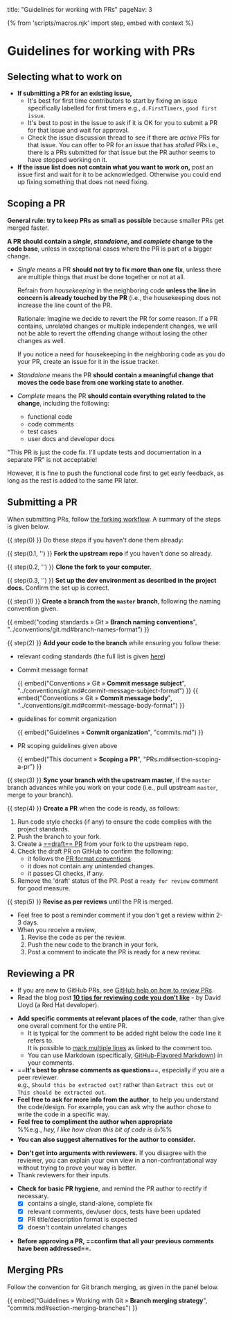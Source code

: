 <frontmatter>
  title: "Guidelines for working with PRs"
  pageNav: 3
</frontmatter>

{% from 'scripts/macros.njk' import step, embed with context %}

# Guidelines for working with PRs

<!-- ==================================================================================================== -->

## Selecting what to work on

* **If submitting a PR for an existing issue,**
  * It's best for first time contributors to start by fixing an issue specifically labelled for first timers e.g., `d.FirstTimers`, `good first issue`.
  * It's best to post in the issue to ask if it is OK for you to submit a PR for that issue and wait for approval.
  * Check the issue discussion thread to see if there are <tooltip content="Some activity during last seven days">_active_</tooltip> PRs for that issue. You can offer to PR for an issue that has _stalled_ PRs i.e., there is a PRs submitted for that issue but the PR author seems to have stopped working on it.
* **If the issue list does not contain what you want to work on,** post an issue first and wait for it to be acknowledged. Otherwise you could end up fixing something that does not need fixing.

<!-- ==================================================================================================== -->

## Scoping a PR

<div id="section-scoping-a-pr">

**General rule: try to keep PRs as small as possible** because smaller PRs get merged faster.

**A PR should contain a _single_, _standalone_, and _complete_ change to the code base**, unless in exceptional cases where the PR is part of a bigger change.
* _Single_ means a PR **should not try to fix more than one fix**, unless there are multiple things that _must_ be done together or not at all.

  <box type="wrong" icon=":fas-exclamation-circle:" seamless>

  Refrain from <tooltip content="do minor improvements to the code e.g., fix typos">_housekeeping_</tooltip> in the neighboring code **unless the line in concern is already touched by the PR** (i.e., the housekeeping does not increase the line count of the PR.
  </box>
  <box type="info" seamless>

  Rationale: Imagine we decide to revert the PR for some reason. If a PR contains, unrelated changes or multiple independent changes, we will not be able to revert the offending change without losing the other changes as well.
  </box>
  <box type="tip" seamless>

  If you notice a need for housekeeping in the neighboring code as you do your PR, create an issue for it in the issue tracker.
  </box>

* _Standalone_ means the PR **should contain a meaningful change that moves the code base from one working state to another**.
* _Complete_ means the PR **should contain everything related to the change**, including the following:
  * functional code
  * code comments
  * test cases
  * user docs and developer docs

<box type="wrong" icon=":fas-exclamation-circle:" seamless class="ml-4">

"This PR is just the code fix. I'll update tests and documentation in a separate PR" is not acceptable!

However, it is fine to push the functional code first to get early feedback, as long as the rest is added to the same PR later.
</box>

</div>

<!-- ==================================================================================================== -->

## Submitting a PR

When submitting PRs, follow [the forking workflow](https://se-education.org/se-book/gitAndGithub/index.html#forking-workflow). A summary of the steps is given below.

{{ step(0) }} Do these steps if you haven't done them already:

<div class="indented-level2">

{{ step(0.1, '') }} **Fork the upstream repo** if you haven't done so already.

{{ step(0.2, '') }} **Clone the fork to your computer.**

{{ step(0.3, '') }} **Set up the dev environment as described in the project docs.** Confirm the set up is correct.
</div>

{{ step(1) }} **Create a branch from the `master` branch**, following the naming convention given.

  {{ embed("coding standards » Git » **Branch naming conventions**", "../conventions/git.md#branch-names-format") }}

{{ step(2) }} **Add your code to the branch** while ensuring you follow these:

* relevant coding standards (the full list is given [here](../index.html))
* Commit message format

  {{ embed("Conventions » Git » **Commit message subject**", "../conventions/git.md#commit-message-subject-format") }}
  {{ embed("Conventions » Git » **Commit message body**", "../conventions/git.md#commit-message-body-format") }}

* guidelines for commit organization

  {{ embed("Guidelines » **Commit organization**", "commits.md") }}

* PR scoping guidelines given above

  {{ embed("This document » **Scoping a PR**", "PRs.md#section-scoping-a-pr") }}


{{ step(3) }} **Sync your branch with the upstream master**, if the `master` branch advances while you work on your code (i.e., pull upstream `master`, merge to your branch).

{{ step(4) }} **Create a PR** when the code is ready, as follows:
   1. Run code style checks (if any) to ensure the code complies with the project standards.
   1. Push the branch to your fork.
   1. Create a [==draft== PR](https://help.github.com/en/github/collaborating-with-issues-and-pull-requests/creating-a-pull-request) from your fork to the upstream repo.
   1. Check the draft PR on GitHub to confirm the following:
      * it follows the [PR format conventions](../conventions/github.html)
      * it does not contain any unintended changes.
      * it passes <tooltip content="Continuous Integration (Travis, AppVeyor, GitHub Actions, etc.)">CI</tooltip> checks, if any.
   1. Remove the 'draft' status of the PR. Post a `ready for review` comment for good measure.

{{ step(5) }} **Revise as per reviews** until the PR is merged.
* Feel free to post a reminder comment if you don't get a review within 2-3 days.
* When you receive a review,
  1. Revise the code as per the review.
  1. Push the new code to the branch in your fork.
  1. Post a comment to indicate the PR is ready for a new review.

<!-- ==================================================================================================== -->

## Reviewing a PR


<panel type="info" header="**General guidelines for reviewers**" expanded>

<box type="info" icon=":fas-book-open:" seamless>

* If you are new to GitHub PRs, see [GitHub help on how to review PRs](https://help.github.com/en/articles/about-pull-request-reviews).
* Read the blog post [**10 tips for reviewing code you don’t like**](https://developers.redhat.com/blog/2019/07/08/10-tips-for-reviewing-code-you-dont-like/) - by David Lloyd (a Red Hat developer).

</box>


* **Add specific comments at relevant places of the code**, rather than give one overall comment for the entire PR.
  * It is typical for the comment to be added right below the code line it refers to.<br>
    It is possible to [mark multiple lines](https://twitter.com/natfriedman/status/1179097330097643521) as linked to the comment too.
  * You can use Markdown (specifically, [GitHub-Flavored Markdown](https://guides.github.com/features/mastering-markdown/)) in your comments.
* ==**It's best to phrase comments as questions**==, especially if you are a peer reviewer.<br>
  e.g., `Should this be extracted out?` rather than `Extract this out` or `This should be extracted out`.
* **Feel free to ask for more info from the author**, to help you understand the code/design. For example, you can ask why the author chose to write the code in a specific way.
* **Feel free to compliment the author when appropriate**<br>
  %%e.g., _hey, I like how clean this bit of code is_ :+1:%%
* **You can also suggest alternatives for the author to consider.**
</panel>

<panel type="info" header="**General guidelines for authors**" expanded>

* **Don't get into arguments with reviewers.** If you disagree with the reviewer, you can explain your own view in a non-confrontational way without trying to prove your way is better.
* Thank reviewers for their inputs.

</panel>
<p/>

* **Check for basic PR hygiene**, and remind the PR author to rectify if necessary.
  - [x] contains a single, stand-alone, complete fix
  - [x] relevant comments, dev/user docs, tests have been updated
  - [x] PR title/description format is expected
  - [x] doesn't contain unrelated changes
<p/>

* **Before approving a PR, ==confirm that all your previous comments have been addressed==.**

<!-- ==================================================================================================== -->

## Merging PRs

Follow the convention for Git branch merging, as given in the panel below.

{{ embed("Guidelines » Working with Git » **Branch merging strategy**", "commits.md#section-merging-branches") }}
